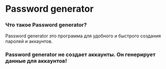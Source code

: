 # Password generator

### Что такое Password generator?

Password generator это программа для удобного и быстрого создания паролей и аккаунтов.

### Password generator не создает аккаунты. Он генерирует данные для аккаунтов!
